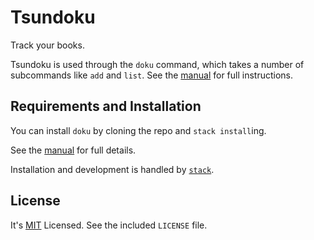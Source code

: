# Tsundoku

Track your books.

Tsundoku is used through the `doku` command, which takes a number of
subcommands like `add` and `list`. See the [manual][] for full instructions.

[manual]: https://github.com/isaacazuelos/tsundoku/blob/master/docs/manual.md

## Requirements and Installation

You can install `doku` by cloning the repo and `stack install`ing.

See the [manual][firstrun] for full details.

Installation and development is handled by [`stack`][stack].

[stack]: https://github.com/commercialhaskell/stack
[firstrun]: https://github.com/isaacazuelos/tsundoku/blob/master/docs/manual.md#first-run

## License

It's [MIT][] Licensed. See the included `LICENSE` file.

[MIT]: https://opensource.org/licenses/MIT
